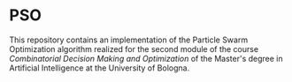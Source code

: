 # PSO
This repository contains an implementation of the Particle Swarm Optimization algorithm realized for the second module of the course _Combinatorial Decision Making and Optimization_ of the Master's degree in Artificial Intelligence at the University of Bologna.
